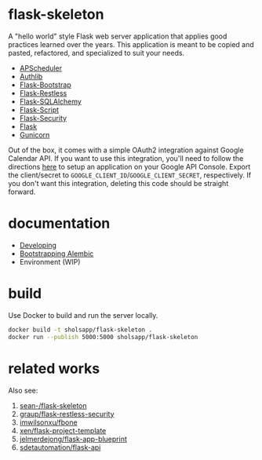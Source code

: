 # flask-skeleton

A "hello world" style Flask web server application that applies good practices
learned over the years. This application is meant to be copied and pasted,
refactored, and specialized to suit your needs.

- [APScheduler](https://apscheduler.readthedocs.io/en/latest/index.html)
- [Authlib](https://docs.authlib.org/en/latest/index.html)
- [Flask-Bootstrap](http://pythonhosted.org/Flask-Bootstrap/)
- [Flask-Restless](https://flask-restless.readthedocs.org/en/latest/)
- [Flask-SQLAlchemy](https://pythonhosted.org/Flask-SQLAlchemy/)
- [Flask-Script](http://flask-script.readthedocs.org/en/latest/)
- [Flask-Security](https://pythonhosted.org/Flask-Security/)
- [Flask](http://flask.pocoo.org/)
- [Gunicorn](http://gunicorn.org/)

Out of the box, it comes with a simple OAuth2 integration against Google
Calendar API.  If you want to use this integration, you'll need to follow the
directions [here](https://developers.google.com/calendar/auth) to setup an
application on your Google API Console. Export the client/secret to
`GOOGLE_CLIENT_ID`/`GOOGLE_CLIENT_SECRET`, respectively. If you don't want this
integration, deleting this code should be straight forward.

# documentation

- [Developing](./docs/developing.md)
- [Bootstrapping Alembic](./docs/bootstrapping-alembic.md)
- Environment (WIP)

# build

Use Docker to build and run the server locally.

```bash
docker build -t sholsapp/flask-skeleton .
docker run --publish 5000:5000 sholsapp/flask-skeleton
```

# related works

Also see:

  1. [sean-/flask-skeleton](https://github.com/sean-/flask-skeleton)
  2. [graup/flask-restless-security](https://github.com/graup/flask-restless-security)
  3. [imwilsonxu/fbone](https://github.com/imwilsonxu/fbone)
  4. [xen/flask-project-template](https://github.com/xen/flask-project-template)
  5. [jelmerdejong/flask-app-blueprint](https://github.com/jelmerdejong/flask-app-blueprint)
  6. [sdetautomation/flask-api](https://github.com/sdetautomation/flask-api)
